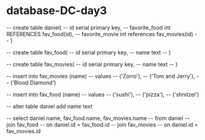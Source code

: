 # database-DC-day3
 
-- create table daniel(
-- id serial primary key,
-- favorite_food int REFERENCES fav_food(id),
-- favorite_movie int references fav_movies(id) 
-- )


-- create table fav_food(
-- id serial primary key,
-- name text
-- )

-- create table fav_movies(
-- id serial primary key,
-- name text
-- )

-- insert into fav_movies (name)
-- values
-- ('Zorro'),
-- ('Tom and Jerry'),
-- ('Blood Diamond')

-- insert into fav_food (name)
-- values
-- ('sushi'),
-- ('pizza'),
-- ('shnitzel')

-- alter table daniel add name text

-- select daniel.name, fav_food.name, fav_movies.name
-- from daniel
-- join fav_food
-- on daniel.id = fav_food.id
-- join fav_movies
-- on daniel.id = fav_movies.id
